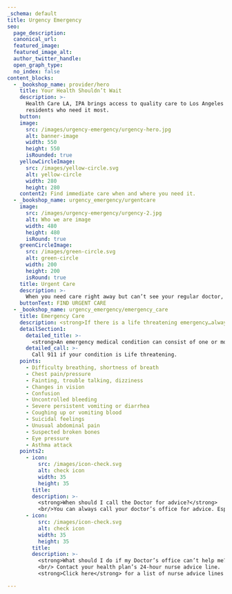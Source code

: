 ```yaml
---
_schema: default
title: Urgency Emergency
seo:
  page_description:
  canonical_url:
  featured_image:
  featured_image_alt:
  author_twitter_handle:
  open_graph_type:
  no_index: false
content_blocks:
  - _bookshop_name: provider/hero
    title: Your Health Shouldn’t Wait
    description: >-
      Health Care LA, IPA brings access to quality care to Los Angeles County
      residents who need it most.
    button:
    image:
      src: /images/urgency-emergency/urgency-hero.jpg
      alt: banner-image
      width: 550
      height: 550
      isRounded: true
    yellowCircleImage:
      src: /images/yellow-circle.svg
      alt: yellow-circle
      width: 280
      height: 280
    content2: Find immediate care when and where you need it.
  - _bookshop_name: urgency_emergency/urgentcare
    image:
      src: /images/urgency-emergency/urgency-2.jpg
      alt: Who we are image
      width: 480
      height: 480
      isRound: true
    greenCircleImage:
      src: /images/green-circle.svg
      alt: green-circle
      width: 200
      height: 200
      isRound: true
    title: Urgent Care
    description: >-
      When you need care right away but can’t see your regular doctor, urgent care can be a good option. Urgent cares usually have shorter wait times and lower out of pocket costs than emergency rooms. Many urgent care centers are open evenings and weekends and you don’t need an appointment.
    buttonText: FIND URGENT CARE
  - _bookshop_name: urgency_emergency/emergency_care
    title: Emergency Care
    description: <strong>If there is a life threatening emergency…always call 911.</strong> Emergency services are those health care services provided to evaluate and treat medical conditions where immediate medical care is required.
    detailSection1:
      detailed_title: >-
        <strong>An emergency medical condition can consist of one or more of the following symptoms</strong>
      detailed_call: >-
        Call 911 if your condition is Life threatening.
    points:
      - Difficulty breathing, shortness of breath
      - Chest pain/pressure
      - Fainting, trouble talking, dizziness
      - Changes in vision
      - Confusion
      - Uncontrolled bleeding
      - Severe persistent vomiting or diarrhea
      - Coughing up or vomiting blood
      - Suicidal feelings
      - Unusual abdominal pain
      - Suspected broken bones
      - Eye pressure
      - Asthma attack
    points2:
      - icon:
          src: /images/icon-check.svg
          alt: check icon
          width: 35
          height: 35
        title:
        description: >-
          <strong>When should I call the Doctor for advice?</strong>
          <br/>You can always call your doctor’s office for advice. Especially for conditions such as: fevers over 102.0, headaches, heartburn, indigestion, constipation, hemorrhoids or back pain. If you call your doctor’s office after working hours, you may ask to speak with the doctor on call.
      - icon:
          src: /images/icon-check.svg
          alt: check icon
          width: 35
          height: 35
        title:
        description: >-
          <strong>What should I do if my Doctor’s office can’t help me?</strong>
          <br/> Contact your health plan’s 24-hour nurse advice line.
          <strong>Click here</strong> for a list of nurse advice lines by health plan.

---
```


